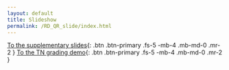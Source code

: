 ```yaml
---
layout: default
title: Slideshow
permalink: /RD_QR_slide/index.html
---
```

[To the supplementary slides](slides.html){: .btn .btn-primary .fs-5 -mb-4 .mb-md-0 .mr-2 }
[To the TN grading demo](../grades){: .btn .btn-primary .fs-5 -mb-4 .mb-md-0 .mr-2 }
